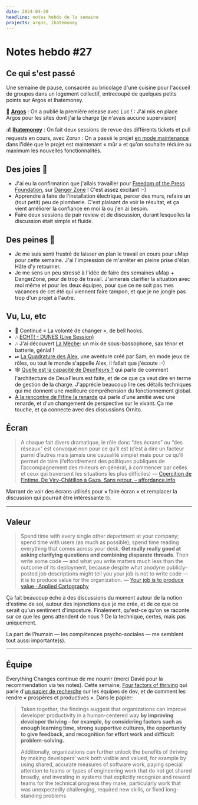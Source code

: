 ```yaml
---
date: 2024-04-30
headline: notes hebdo de la semaine
projects: argos, ihatemoney
---
```

# Notes hebdo #27

## Ce qui s'est passé

Une semaine de pause, consacrée au bricolage d'une cuisine pour l'accueil de groupes dans un logement collectif, entrecoupé de quelques petits points sur Argos et Ihatemoney.

🔴 **[Argos](https://framagit.org/framasoft/framaspace/argos)**
: On a publié la première release avec Luc !
: J'ai mis en place Argos pour les sites dont j'ai la charge (je n'avais aucune supervision)

💰 **[Ihatemoney](https://ihatemoney.org/)**
: On fait deux sessions de revue des différents tickets et pull requests en cours, avec Zorun
: On a passé le projet [en mode maintenance](https://github.com/spiral-project/ihatemoney/pull/1306/files) dans l'idée que le projet est maintenant « mûr » et qu'on souhaite réduire au maximum les nouvelles fonctionnalités.
## Des joies 🤗

- J'ai eu la confirmation que j'allais travailler pour [Freedom of the Press Foundation](https://freedom.press/), sur [Danger Zone](https://dangerzone.rocks/) ! C'est assez excitant :-)
- Apprendre à faire de l'installation électrique, percer des murs, refaire un (tout petit) peu de plomberie. C'est plaisant de voir le résultat, et ça vient améliorer la confiance en moi là ou j'en ai besoin.
- Faire deux sessions de pair review et de discussion, durant lesquelles la discussion était simple et fluide.
## Des peines 😬

- Je me suis senti frustré de laisser en plan le travail en cours pour uMap pour cette semaine. J'ai l'impression de m'arrêter en pleine prise d'élan. Hâte d'y retourner.
- Je me sens un peu stressé à l'idée de faire des semaines uMap + DangerZone, peur de trop de travail. J'aimerais clarifier la situation avec moi même et pour les deux équipes, pour que ce ne soit pas mes vacances de cet été qui viennent faire tampon, et que je ne jongle pas trop d'un projet à l'autre.
## Vu, Lu, etc

- 📘 Continué « La volonté de changer », de bell hooks.
- 🎶 [ECHT! - DUNES (Live Session)](https://www.youtube.com/watch?v=IeqvtXdniu4)
- 🎶 J'ai découvert [La Mèche](https://lameche.bandcamp.com/album/la-m-che): un mix de sous-bassophone, sax ténor et batterie, génial !
- ⏯ [La Quadrature des Alex](https://www.youtube.com/watch?v=M-cFzVNrqKo), une aventure créé par Sam, en mode jeux de rôles, ou tout le monde s'appelle Alex, il fallait que j'écoute :-)
- 🕸 [Quelle est la capacité de Deuxfleurs ?](https://quentin.dufour.io/blog/2024-04-27/capa-web-deuxfleurs/) qui parle de comment l'architecture de DeuxFleurs est faite, et de ce que ça veut dire en terme de gestion de la charge. J'apprécie beaucoup lire ces détails techniques qui me donnent une meilleure compréhension du fonctionnement global.
- [À la rencontre de Fifine la renarde](https://cqfd-journal.org/A-la-rencontre-de-Fifine-la) qui parle d'une amitié avec une renarde, et d'un changement de perspective sur le vivant. Ça me touche, et ça connecte avec des discussions Ornito.

## Écran

> A chaque fait divers dramatique, le rôle donc “des écrans” ou “des réseaux” est convoqué non pour ce qu’il est (c’est à dire un facteur parmi d’autres mais jamais une causalité simple) mais pour ce qu’il permet de taire (l’effondrement des politiques publiques de l’accompagnement des mineurs en général, à commencer par celles et ceux qui traversent les situations les plus difficiles)
> — [Coercition de l’intime. De Viry-Châtillon à Gaza. Sans retour. – affordance.info](https://affordance.framasoft.org/2024/04/coercition-de-lintime-de-viry-chatillon-a-gaza-sans-retour/)

Marrant de voir des écrans utilisés pour « faire écran » et remplacer la discussion qui pourrait être intéressante 🙄.

---
## Valeur

> Spend time with every single other department at your company; spend time with users (as much as possible); spend time reading everything that comes across your desk. **Get really really good at asking clarifying questions and combining disparate threads**. Then write some code — and what you write matters much less than the outcome of its deployment, because despite what anodyne publicly-posted job descriptions might tell you your job is not to write code — it is to produce value for the organization.
> — [Your job is to produce value · Applied Cartography](https://jmduke.com/posts/microblog/produce-value/)

Ça fait beaucoup écho à des discussions du moment autour de la notion d'estime de soi, autour des injonctions que je me crée, et de ce que ce serait qu'un sentiment d'imposture. Finalement, qu'est-ce qu'on se raconte sur ce que les gens attendent de nous ? De la technique, certes, mais pas uniquement.

La part de l'humain — les compétences psycho-sociales — me semblent tout aussi importante(s).

---
## Équipe

Everything Changes continue de me nourrir (merci David pour la recommendation via tes notes). Cette semaine,  [Four factors of thriving](https://everythingchanges.us/blog/four-factors-of-thriving/) qui parle d'[un papier de recherche](https://ieeexplore.ieee.org/document/10491133) sur les équipes de dev, et de comment les rendre « prospères et productives ». Dans le papier:

> Taken together, the findings suggest that organizations can improve developer productivity in a human-centered way **by improving developer thriving – for example, by considering factors such as enough learning time, strong supportive cultures, the opportunity to give feedback, and recognition for effort work and difficult problem-solving.**
> 
> Additionally, organizations can further unlock the benefits of thriving by making developers’ work both visible and valued, for example by using shared, accurate measures of software work, paying special attention to teams or types of engineering work that do not get shared broadly, and investing in systems that explicitly recognize and reward teams for the technical progress they make, particularly work that was unexpectedly challenging, required new skills, or fixed long-standing problems

